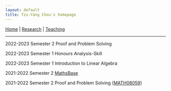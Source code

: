 ```yaml
---
layout: default
title: Tzu-Yang Chou's homepage
---
```


[Home](index.md) | [Research](research.md) | [Teaching](teaching.md)

---


2022-2023 Semester 2 Proof and Problem Solving

2022-2023 Semester 1 Honours Analysis-Skill

2022-2023 Semester 1 Introduction to Linear Algebra

2021-2022 Semester 2 [MathsBase](https://teaching.maths.ed.ac.uk/main/undergraduate/studies/facilities/mathsbase-mathshub)

2021-2022 Semester 2 Proof and Problem Solving [(MATH08059)](http://www-test.drps.ed.ac.uk/21-22/dpt/cxmath08059.htm)
